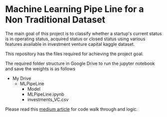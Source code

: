 # Machine Learning Pipe Line for a Non Traditional Dataset

The main goal of this project is to classify whether a startup's current status is in operating status, acquired status or closed status using various features available in investment venture capital kaggle dataset.

This repository has the files required  for achieving the project goal.

The required folder structure in Google Drive to run the jupyter notebook and save the weights is as follows

- My Drive
  - MLPipeLine
    - Model
    - MLPipeLine.ipynb
    - investments_VC.csv

Please read this [medium article](https://medium.com/@im80554coding/end-to-end-machine-learning-pipeline-on-a-non-traditional-data-set-838732d7ac3d) for code walk through and logic. 
